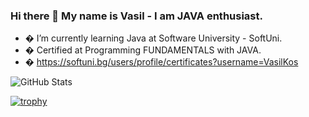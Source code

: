 ### Hi there 👋 My name is Vasil - I am JAVA enthusiast.




- � I’m currently learning Java at Software University - SoftUni.
- � Certified at Programming FUNDAMENTALS with JAVA.
- � https://softuni.bg/users/profile/certificates?username=VasilKos

![GitHub Stats](https://github-readme-stats.vercel.app/api?username=VasilKostadinov1&theme=radical)

[![trophy](https://github-profile-trophy.vercel.app/?username=VasilKostadinov1)](https://github.com/ryo-ma/github-profile-trophy)


